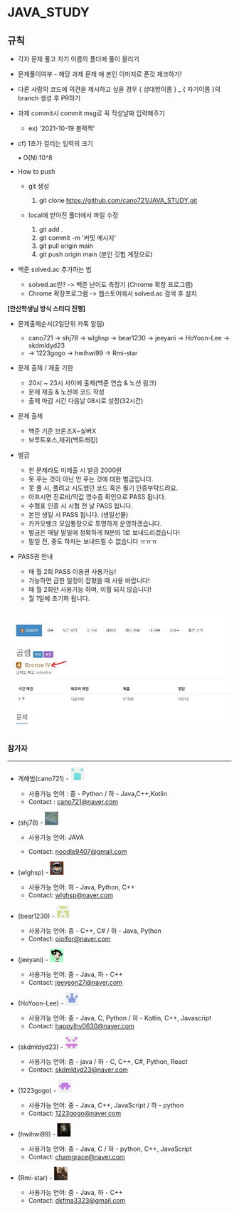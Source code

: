 # JAVA_STUDY





## 규칙

* 각자 문제 풀고 자기 이름의 폴더에 풀이 올리기

* 문제풀이여부 - 해당 과제 문제 에 본인 이미지로 푼것 체크하기!

* 다른 사람의 코드에 의견을 제시하고 싶을 경우 { 상대방이름 } _ { 자기이름 }의 branch 생성 후 PR하기

* 과제 commit시 commit msg로 꼭 작성날짜 입력해주기

  * ex) '2021-10-19 블랙잭'

* cf) 1초가 걸리는 입력의 크기

  • O(N):10^8

* How to push

  * git 생성

    1. git clone https://github.com/cano721/JAVA_STUDY.git

  * local에 받아진 폴더에서 파일 수정
    1. git add . 
    2. git commit -m '커밋 메시지'
    3. git pull origin main  
    4. git push origin main  (본인 깃헙 계정으로)

* 백준 solved.ac 추가하는 법

  * solved.ac란? -> 백준 난이도 측정기 (Chrome 확장 프로그램)
  * Chrome 확장프로그램 -> 웹스토어에서 solved.ac 검색 후 설치
  



**[안산학생님 방식 스터디 진행]**

* 문제출제순서(2일단위 카톡 알림)

  * cano721 -> shj78 -> wlghsp -> bear1230 -> jeeyani -> HoYoon-Lee -> skdmldyd23
  * -> 1223gogo -> hwihwi99 -> Rmi-star

* 문제 출제 / 제출 기한
  * 20시 ~ 23시 사이에 출제(백준 연습 & 노션 링크)
  * 문제 제출 & 노션에 코드 작성
  * 출제 마감 시간 다음날 08시로 설정(32시간)

* 문제 출제
  * 백준 기준 브론즈X~실버X
  * 브루트포스,재귀(백트래킹)

* 벌금
  * 한 문제라도 미제출 시 벌금 2000원
  * 못 푸는 것이 아닌 안 푸는 것에 대한 벌금입니다.
  * 못 풀 시, 풀려고 시도했던 코드 혹은 필기 인증부탁드려요.
  * 아프시면 진료비/약값 영수증 확인으로 PASS 됩니다.
  * 수험표 인증 시 시험 전 날 PASS 됩니다.
  * 본인 생일 시 PASS 됩니다. (생일선물)
  * 카카오뱅크 모임통장으로 투명하게 운영하겠습니다.
  * 벌금은 매달 말일에 정확하게 N분의 1로 보내드리겠습니다!
  * 말일 전, 중도 하차는 보내드릴 수 없습니다 ㅠㅠㅠ

* PASS권 안내
  * 매 월 2회 PASS 이용권 사용가능!
  * 가능하면 급한 일정이 잡혔을 때 사용 바랍니다!
  * 매 월 2회만 사용가능 하며, 이월 되지 않습니다!
  * 월 1일에 초기화 됩니다.

![캡처](md-images/108507193-4b446d00-72fd-11eb-9dab-063c7df413b2.JPG)



### 참가자

---

* 계해범(cano721) -  <img src="md-images/haebum.png" height = "30" width="30">

  * 사용가능 언어 : 중 - Python / 하 - Java,C++,Kotlin
  * Contact : cano721@naver.com
* (shj78) -  <img src="./md-images/shj78.png" height = "30" width="30">

  * 사용가능 언어: JAVA

  * Contact: noodle9407@gmail.com
* (wlghsp) - <img src="./md-images/wlghsp.png" height = "30" width="30">

  * 사용가능 언어: 하 - Java, Python, C++
  * Contact: wlghsp@naver.com
* (bear1230) - <img src="md-images/bear1230.png" height = "30" width="30">

  * 사용가능 언어: 중 - C++, C# / 하 - Java, Python
  * Contact: oioifor@naver.com
* (jeeyani) - <img src="./md-images/jeeyani.png" height = "30" width="30">

  * 사용가능 언어: 중 - Java, 하 - C++
  * Contact: jeeyeon27@naver.com
* (HoYoon-Lee) -  <img src="./md-images/HoYoon-Lee.png" height = "30" width="30"> 

  * 사용가능 언어: 중 - Java, C, Python / 하 - Kotlin, C++, Javascript
  * Contact: happylhy0630@naver.com
* (skdmldyd23) - <img src="./md-images/skdmldyd23.png" height = "30" width="30">

  * 사용가능 언어: 중 - java / 하 - C, C++, C#, Python, React
  * Contact: skdmldyd23@naver.com
* (1223gogo) - <img src="./md-images/1223gogo.png" height = "30" width="30">

  * 사용가능 언어:  중 - Java, C++, JavaScript / 하 - python
  * Contact: 1223gogo@naver.com
* (hwihwi99) - <img src="./md-images/hwihwi99.png" height = "30" width="30">

  * 사용가능 언어: 중 - Java, C / 하 - python, C++, JavaScript
  * Contact: chamgrace@naver.com

* (Rmi-star) - <img src="./md-images/Rmi-star.png" height = "30" width="30">
  * 사용가능 언어: 중 - Java, 하 - C++
  * Contact: dkfma3323@gmail.com
